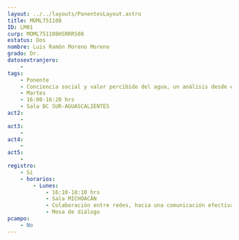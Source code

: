 ```yaml
---
layout: ../../layouts/PonentesLayout.astro
title: MOML751108
ID: LM01
curp: MOML751108HSRRRS08
estatus: Dos
nombre: Luis Ramón Moreno Moreno
grado: Dr.
datosextranjero:
    - 
tags:
    - Ponente
    - Conciencia social y valor percibido del agua, un análisis desde el comportamiento ciudadano en Baja California
    - Martes
    - 16:00-16:20 hrs
    - Sala BC SUR-AGUASCALIENTES 
act2: 
    -
act3: 
    - 
act4: 
    - 
act5: 
    - 
registro:
    - Si
    - horarios:
        - Lunes:  
            - 16:10-18:10 hrs
            - Sala MICHOACÁN
            - Colaboración entre redes, hacia una comunicación efectiva del agua para el ambientes, la sustentabilidad y la gobernanza
            - Mesa de diálogo
pcampo:
    - No
---
```

